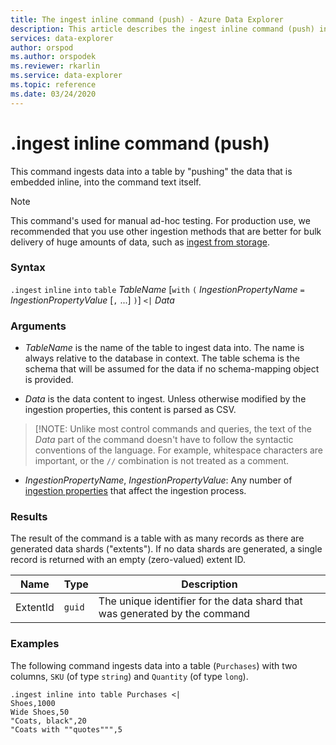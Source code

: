 ```yaml
---
title: The ingest inline command (push) - Azure Data Explorer
description: This article describes the ingest inline command (push) in Azure Data Explorer.
services: data-explorer
author: orspod
ms.author: orspodek
ms.reviewer: rkarlin
ms.service: data-explorer
ms.topic: reference
ms.date: 03/24/2020
---
```

# .ingest inline command (push)

This command ingests data into a table by "pushing" the data
that is embedded inline, into the command text itself.

> [!NOTE]
> This command's used for manual ad-hoc testing.
> For production use, we recommended that you use other ingestion methods
> that are better for bulk delivery of huge amounts of data,
> such as [ingest from storage](./ingest-from-storage.md).

### Syntax

`.ingest` `inline` `into` `table` *TableName*
[`with` `(` *IngestionPropertyName* `=` *IngestionPropertyValue* [`,` ...] `)`]
`<|` *Data*

### Arguments

* *TableName* is the name of the table to ingest data into.
  The name is always relative to the database in context.
  The table schema is the schema that will be assumed for the data
  if no schema-mapping object is provided.

* *Data* is the data content to ingest. Unless otherwise modified
  by the ingestion properties, this content is parsed as CSV.
 
 > [!NOTE:
 > Unlike most control commands and queries, the text of the *Data* part of the command doesn't have to follow the syntactic conventions of the language. 
 For example, whitespace characters are important, or the `//` combination is not treated as a comment.

* *IngestionPropertyName*, *IngestionPropertyValue*: Any number of
  [ingestion properties](../../../ingestion-properties.md) that affect the ingestion process.

### Results

The result of the command is a table with as many records
as there are generated data shards ("extents").
If no data shards are generated, a single record is returned
with an empty (zero-valued) extent ID.

|Name       |Type      |Description                                                 |
|-----------|----------|------------------------------------------------------------|
|ExtentId   |`guid`    |The unique identifier for the data shard that was generated by the command|

### Examples

The following command ingests data into a table (`Purchases`) with two
columns, `SKU` (of type `string`) and `Quantity` (of type `long`).

```kusto
.ingest inline into table Purchases <|
Shoes,1000
Wide Shoes,50
"Coats, black",20
"Coats with ""quotes""",5
```

<!--
You can generate inline ingests commands using the Kusto.Data client library. 
(Note that compression does let you embed new lines in quoted fields) 

    Kusto.Data.Common.CslCommandGenerator.GenerateTableIngestPushCommand(tableName, compressed: true, csvData: csvStream);

-->